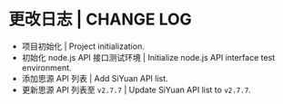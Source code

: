 # 更改日志 | CHANGE LOG

- 项目初始化 | Project initialization.
- 初始化 node.js API 接口测试环境 | Initialize node.js API interface test environment.
- 添加思源 API 列表 | Add SiYuan API list.
- 更新思源 API 列表至 `v2.7.7` | Update SiYuan API list to `v2.7.7`.
